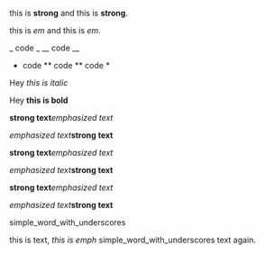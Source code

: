 this is __strong__ and this is **strong**.

this is _em_ and this is *em*.

_ code _ __ code __

* code ** code ** code *

Hey *this is
italic*

Hey **this is
bold**

**strong text***emphasized text*

*emphasized text***strong text**

**strong text**_emphasized text_

*emphasized text*__strong text__

__strong text__*emphasized text*

_emphasized text_**strong text**

simple_word_with_underscores

this is text, _this is emph_ simple_word_with_underscores text again.
